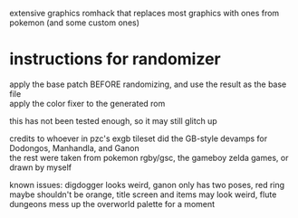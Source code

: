 extensive graphics romhack that replaces most graphics with ones from pokemon (and some custom ones)  
  
# instructions for randomizer
apply the base patch BEFORE randomizing, and use the result as the base file  
apply the color fixer to the generated rom  
  
this has not been tested enough, so it may still glitch up
  
  
credits to whoever in pzc's exgb tileset did the GB-style devamps for Dodongos, Manhandla, and Ganon  
the rest were taken from pokemon rgby/gsc, the gameboy zelda games, or drawn by myself 
  
known issues: digdogger looks weird, ganon only has two poses, red ring maybe shouldn't be orange, title screen and items may look weird, flute dungeons mess up the overworld palette for a moment
